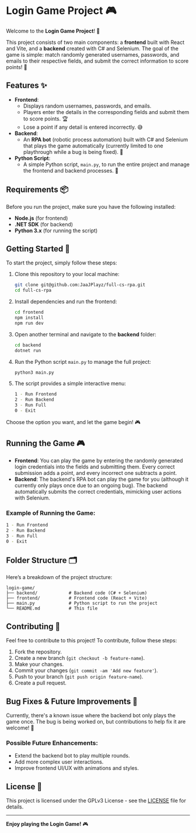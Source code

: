 # Login Game Project 🎮

Welcome to the **Login Game Project**! 🚀

This project consists of two main components: a **frontend** built with React and Vite, and a **backend** created with C# and Selenium. The goal of the game is simple: match randomly generated usernames, passwords, and emails to their respective fields, and submit the correct information to score points! 🎯

## Features ✨
- **Frontend**: 
  - Displays random usernames, passwords, and emails.
  - Players enter the details in the corresponding fields and submit them to score points. 🏆
  - Lose a point if any detail is entered incorrectly. 😅
- **Backend**:
  - An **RPA bot** (robotic process automation) built with C# and Selenium that plays the game automatically (currently limited to one playthrough while a bug is being fixed). 🤖
- **Python Script**: 
  - A simple Python script, `main.py`, to run the entire project and manage the frontend and backend processes. 🐍

## Requirements 📦

Before you run the project, make sure you have the following installed:
- **Node.js** (for frontend)
- **.NET SDK** (for backend)
- **Python 3.x** (for running the script)

## Getting Started 🚀

To start the project, simply follow these steps:

1. Clone this repository to your local machine:
   ```bash
   git clone git@github.com:JaaJPlayz/full-cs-rpa.git
   cd full-cs-rpa
   ```

2. Install dependencies and run the frontend:
   ```bash
   cd frontend
   npm install
   npm run dev
   ```

3. Open another terminal and navigate to the **backend** folder:
   ```bash
   cd backend
   dotnet run
   ```

4. Run the Python script `main.py` to manage the full project:
   ```bash
   python3 main.py
   ```

5. The script provides a simple interactive menu:
   ```bash
   1 - Run Frontend
   2 - Run Backend
   3 - Run Full
   0 - Exit
   ```

Choose the option you want, and let the game begin! 🎮

## Running the Game 🎮

- **Frontend**: You can play the game by entering the randomly generated login credentials into the fields and submitting them. Every correct submission adds a point, and every incorrect one subtracts a point.
- **Backend**: The backend's RPA bot can play the game for you (although it currently only plays once due to an ongoing bug). The backend automatically submits the correct credentials, mimicking user actions with Selenium.

### Example of Running the Game:
```bash
1 - Run Frontend
2 - Run Backend
3 - Run Full
0 - Exit
```

## Folder Structure 🗂️

Here’s a breakdown of the project structure:

```
login-game/
├── backend/            # Backend code (C# + Selenium)
├── frontend/           # Frontend code (React + Vite)
├── main.py             # Python script to run the project
└── README.md           # This file
```

## Contributing 👥

Feel free to contribute to this project! To contribute, follow these steps:

1. Fork the repository.
2. Create a new branch (`git checkout -b feature-name`).
3. Make your changes.
4. Commit your changes (`git commit -am 'Add new feature'`).
5. Push to your branch (`git push origin feature-name`).
6. Create a pull request.

## Bug Fixes & Future Improvements 🔧

Currently, there's a known issue where the backend bot only plays the game once. The bug is being worked on, but contributions to help fix it are welcome! 🐛

### Possible Future Enhancements:
- Extend the backend bot to play multiple rounds.
- Add more complex user interactions.
- Improve frontend UI/UX with animations and styles.

## License 📄

This project is licensed under the GPLv3 License - see the [LICENSE](LICENSE) file for details.

---

**Enjoy playing the Login Game!** 🎮
